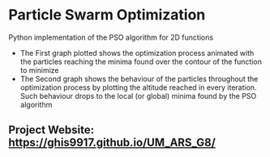 # Particle Swarm Optimization

Python implementation of the PSO algorithm for 2D functions

- The First graph plotted shows the optimization process animated with the particles reaching the minima found over the 
contour of the function to minimize
- The Second graph shows the behaviour of the particles throughout the optimization process by plotting the altitude 
  reached in every iteration. Such behaviour drops to the local (or global) minima found by the PSO algorithm

## Project Website: https://ghis9917.github.io/UM_ARS_G8/
